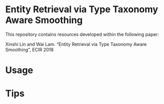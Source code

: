 # Entity Retrieval via Type Taxonomy Aware Smoothing
This repository contains resources developed within the following paper:

Xinshi Lin and Wai Lam. “Entity Retrieval via Type Taxonomy Aware Smoothing”, ECIR 2018

# Usage

# Tips
